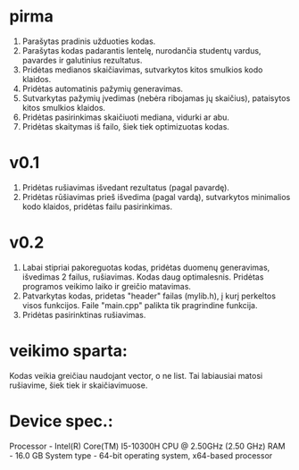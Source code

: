 
# pirma


  1. Parašytas pradinis užduoties kodas.
  2. Parašytas kodas padarantis lentelę, nurodančia studentų vardus, pavardes ir galutinius rezultatus.
  3. Pridėtas medianos skaičiavimas, sutvarkytos kitos smulkios kodo klaidos.
  4. Pridėtas automatinis pažymių generavimas.
  5. Sutvarkytas pažymių įvedimas (nebėra ribojamas jų skaičius), pataisytos kitos smulkios klaidos.
  6. Pridėtas pasirinkimas skaičiuoti mediana, vidurki ar abu.
  7. Pridėtas skaitymas iš failo, šiek tiek optimizuotas kodas.
# v0.1
  1. Pridėtas rušiavimas išvedant rezultatus (pagal pavardę).
  2. Pridėtas rūšiavimas prieš išvedima (pagal vardą), sutvarkytos minimalios kodo klaidos, pridėtas failu pasirinkimas.
# v0.2
  1. Labai stipriai pakoreguotas kodas, pridėtas duomenų generavimas, išvedimas 2 failus, rušiavimas. Kodas daug optimalesnis. Pridėtas programos veikimo laiko ir greičio matavimas.
  2. Patvarkytas kodas, pridetas "header" failas (mylib.h), į kurį perkeltos visos funkcijos. Faile "main.cpp" palikta tik pragrindine funkcija.
  3. Pridėtas pasirinktinas rušiavimas.


# veikimo sparta:
Kodas veikia greičiau naudojant vector, o ne list. Tai labiausiai matosi rušiavime, šiek tiek ir skaičiavimuose. 

# Device spec.:
Processor - Intel(R) Core(TM) I5-10300H CPU @ 2.50GHz (2.50 GHz)
RAM - 16.0 GB
System type - 64-bit operating system, x64-based processor


